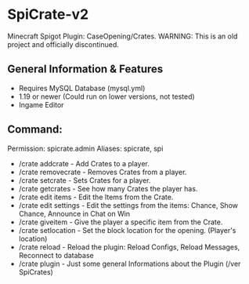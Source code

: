 # SpiCrate-v2
Minecraft Spigot Plugin: CaseOpening/Crates.
WARNING: This is an old project and officially discontinued.

## General Information & Features
- Requires MySQL Database (mysql.yml)
- 1.19 or newer (Could run on lower versions, not tested)
- Ingame Editor

## Command:
Permission: spicrate.admin
Aliases: spicrate, spi
- /crate addcrate <Player> <Crate> <Amount> - Add Crates to a player.
- /crate removecrate <Player> <Crate> <Amount> - Removes Crates from a player.
- /crate setcrate <Player> <Crate> <Amount> - Sets Crates for a player.
- /crate getcrates <Player> <Crate> - See how many Crates the player has.
- /crate edit <Crate> items - Edit the Items from the Crate.
- /crate edit <Crate> settings - Edit the settings from the items: Chance, Show Chance, Announce in Chat on Win
- /crate giveitem <Crate> <Player> <Config-ID> - Give the player a specific item from the Crate.
- /crate setlocation - Set the block location for the opening. (Player's location)
- /crate reload - Reload the plugin: Reload Configs, Reload Messages, Reconnect to database
- /crate plugin - Just some general Informations about the Plugin (/ver SpiCrates)

